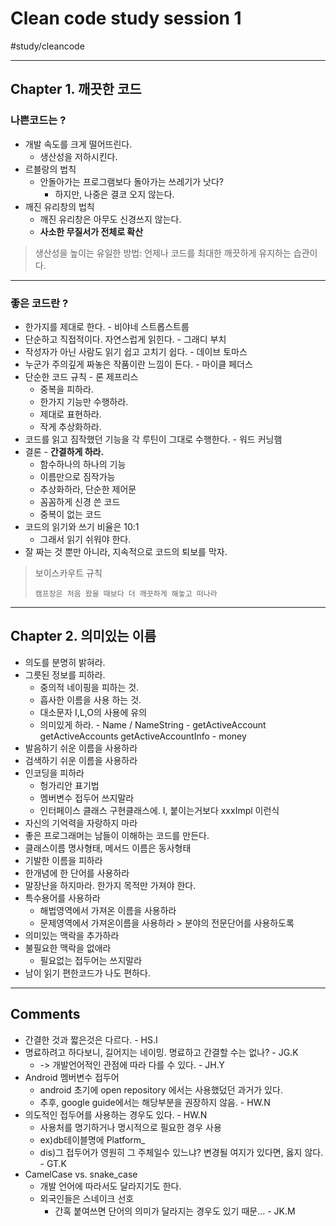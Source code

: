 # Clean code study session 1
#study/cleancode

-----

## Chapter 1. 깨끗한 코드
### 나쁜코드는 ? 
- 개발 속도를 크게 떨어뜨린다.
	- 생산성을 저하시킨다.
- 르블랑의 법칙 
	- 안돌아가는 프로그램보다 돌아가는 쓰레기가 낫다? 
		- 하지만, 나중은 결코 오지 않는다.
- 깨진 유리창의 법칙
	- 깨진 유리창은 아무도 신경쓰지 않는다. 
	- **사소한 무질서가 전체로 확산**

> 생산성을 높이는 유일한 방법:
> 언제나 코드를 최대한 깨끗하게 유지하는 습관이다.
	
	
-----

### 좋은 코드란 ?
- 한가지를 제대로 한다. - 비야네 스트롭스트룹
- 단순하고 직접적이다. 자연스럽게 읽힌다. - 그래디 부치
- 작성자가 아닌 사람도 읽기 쉽고 고치기 쉽다. - 데이브 토마스
- 누군가 주의깊게 짜놓은 작품이란 느낌이 든다. - 마이클 페더스
- 단순한 코드 규칙 - 론 제프리스
	- 중복을 피하라.
	- 한가지 기능만 수행하라.
	- 제대로 표현하라.
	- 작게 추상화하라.
- 코드를 읽고 짐작했던 기능을 각 루틴이 그대로 수행한다. - 워드 커닝햄
- 결론 - **간결하게 하라.**
	- 함수하나의 하나의 기능
	- 이름만으로 짐작가능
	- 추상화하라, 단순한 제어문
	- 꼼꼼하게 신경 쓴 코드
	- 중복이 없는 코드
- 코드의 읽기와 쓰기 비율은 10:1
	- 그래서 읽기 쉬워야 한다.
- 잘 짜는 것 뿐만 아니라, 지속적으로 코드의 퇴보를 막자.
> 보이스카우트 규칙
> 
> `캠프장은 처음 왔을 때보다 더 깨끗하게 해놓고 떠나라`


-----

		
## Chapter 2. 의미있는 이름
- 의도를 분명히 밝혀라.
- 그릇된 정보를 피하라.
	- 중의적 네이핑을 피하는 것. 
	- 흡사한 이름을 사용 하는 것.
	- 대소문자 I,L,O의 사용에 유의
	- 의미있게 하라.
			- Name / NameString
			- getActiveAccount getActiveAccounts getActiveAccountInfo
			- money
- 발음하기 쉬운 이름을 사용하라
- 검색하기 쉬운 이름을 사용하라
- 인코딩을 피하라
	- 헝가리안 표기법
	- 멤버변수 접두어 쓰지말라
	- 인터페이스 클래스 구현클래스에. I, 붙이는거보다 xxxImpl 이런식
- 자신의 기억력을 자랑하지 마라
- 좋은 프로그래머는 남들이 이해하는 코드를 만든다.
- 클래스이름 명사형태, 메서드 이름은 동사형태
- 기발한 이름을 피하라
- 한개념에 한 단어를 사용하라
- 말장난을 하지마라. 한가지 목적만 가져야 한다.
- 특수용어를 사용하라
	- 해법영역에서 가져온 이름을 사용하라 
	- 문제영역에서 가져온이름을 사용하라 > 분야의 전문단어를 사용하도록
- 의미있는 맥락을 추가하라
- 불필요한 맥락을 없애라
	- 필요없는 접두어는 쓰지말라
- 남이 읽기 편한코드가 나도 편하다. 


-----

## Comments

- 간결한 것과 짧은것은 다르다. - HS.I
- 명료하려고 하다보니, 길어지는 네이밍. 명료하고 간결할 수는 없나? - JG.K
	- -> 개발언어적인 관점에 따라 다를 수 있다. - JH.Y
- Android 멤버변수 접두어
	- android 초기에 open repository 에서는 사용했덨던 과거가 있다.
	- 추후, google guide에서는 해당부분을 권장하지 않음. - HW.N
-  의도적인 접두어를 사용하는 경우도 있다. - HW.N
	- 사용처를 명기하거나 명시적으로 필요한 경우 사용
	- ex)db테이블명에 Platform_ 
	- dis)그 접두어가 영원히 그 주체일수 있느냐? 변경될 여지가 있다면, 옳지 않다. - GT.K
- CamelCase vs. snake_case
	- 개발 언어에 따라서도 달라지기도 한다.
	- 외국인들은 스네이크 선호
		- 간혹 붙여쓰면 단어의 의미가 달라지는 경우도 있기 때문… - JK.M





